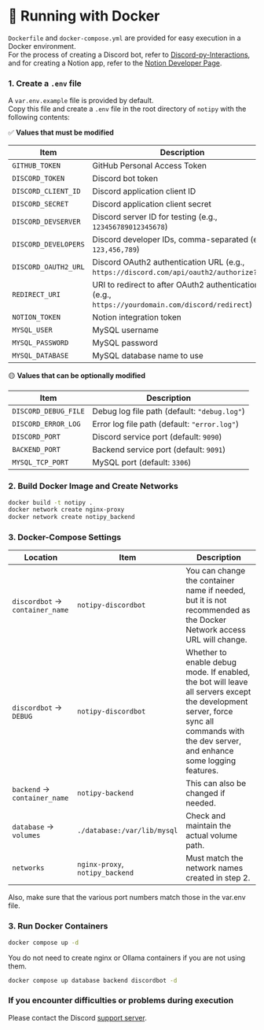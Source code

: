 # 🐳 Running with Docker

`Dockerfile` and `docker-compose.yml` are provided for easy execution in a Docker environment.  
For the process of creating a Discord bot, refer
to [Discord-py-Interactions](https://interactions-py.github.io/interactions.py/Guides/), and for creating a Notion app,
refer to the [Notion Developer Page](https://developers.notion.com/docs/getting-started).

### 1. Create a `.env` file

A `var.env.example` file is provided by default.  
Copy this file and create a `.env` file in the root directory of `notipy` with the following contents:

✅ **Values that must be modified**

| Item                  | Description                                                                 |
| --------------------- | --------------------------------------------------------------------------- |
| `GITHUB_TOKEN`        | GitHub Personal Access Token                                                |
| `DISCORD_TOKEN`       | Discord bot token                                                           |
| `DISCORD_CLIENT_ID`   | Discord application client ID                                               |
| `DISCORD_SECRET`      | Discord application client secret                                           |
| `DISCORD_DEVSERVER`   | Discord server ID for testing (e.g., `123456789012345678`)                  |
| `DISCORD_DEVELOPERS`  | Discord developer IDs, comma-separated (e.g., `123,456,789`)                |
| `DISCORD_OAUTH2_URL`  | Discord OAuth2 authentication URL (e.g., `https://discord.com/api/oauth2/authorize?...`) |
| `REDIRECT_URI`        | URI to redirect to after OAuth2 authentication (e.g., `https://yourdomain.com/discord/redirect`) |
| `NOTION_TOKEN`        | Notion integration token                                                    |
| `MYSQL_USER`          | MySQL username                                                              |
| `MYSQL_PASSWORD`      | MySQL password                                                              |
| `MYSQL_DATABASE`      | MySQL database name to use                                                  |

🟡 **Values that can be optionally modified**

| Item                  | Description                                 |
| --------------------- | ------------------------------------------- |
| `DISCORD_DEBUG_FILE`  | Debug log file path (default: `"debug.log"`)|
| `DISCORD_ERROR_LOG`   | Error log file path (default: `"error.log"`)|
| `DISCORD_PORT`        | Discord service port (default: `9090`)      |
| `BACKEND_PORT`        | Backend service port (default: `9091`)      |
| `MYSQL_TCP_PORT`      | MySQL port (default: `3306`)                |

### 2. Build Docker Image and Create Networks

```bash
docker build -t notipy .
docker network create nginx-proxy
docker network create notipy_backend
```

### 3. Docker-Compose Settings

| Location                          | Item                        | Description                                                                                                   |
|------------------------------------|-----------------------------|---------------------------------------------------------------------------------------------------------------|
| `discordbot` → `container_name`    | `notipy-discordbot`         | You can change the container name if needed, but it is not recommended as the Docker Network access URL will change. |
| `discordbot` → `DEBUG`             | `notipy-discordbot`         | Whether to enable debug mode. If enabled, the bot will leave all servers except the development server, force sync all commands with the dev server, and enhance some logging features. |
| `backend` → `container_name`       | `notipy-backend`            | This can also be changed if needed.                                                                           |
| `database` → `volumes`             | `./database:/var/lib/mysql` | Check and maintain the actual volume path.                                                                    |
| `networks`                         | `nginx-proxy`, `notipy_backend` | Must match the network names created in step 2.                                                          |

Also, make sure that the various port numbers match those in the var.env file.

### 3. Run Docker Containers

```bash
docker compose up -d
```

You do not need to create nginx or Ollama containers if you are not using them.

```bash
docker compose up database backend discordbot -d
```

### If you encounter difficulties or problems during execution
Please contact the Discord [support server](https://discord.gg/HzAnBSCN7t).